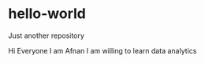 # hello-world
Just another repository 

Hi Everyone
I am Afnan
I am willing to learn data analytics
